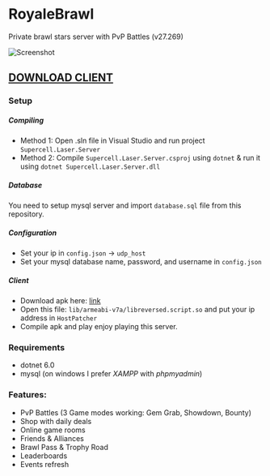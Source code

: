 # RoyaleBrawl
Private brawl stars server with PvP Battles (v27.269)

![Screenshot](https://github.com/xeondev1337/RoyaleBrawl/blob/main/screenshots/ingame.jpg)

## [DOWNLOAD CLIENT](https://drive.google.com/file/d/11c6Zzpe8Je4qT32MMJJ-77U4nIYh8Riv/view?usp=sharing)

### Setup
##### Compiling
- Method 1: Open .sln file in Visual Studio and run project `Supercell.Laser.Server`
- Method 2: Compile `Supercell.Laser.Server.csproj` using `dotnet` & run it using `dotnet Supercell.Laser.Server.dll`
##### Database
You need to setup mysql server and import `database.sql` file from this repository.
##### Configuration
- Set your ip in `config.json` -> `udp_host`
- Set your mysql database name, password, and username in `config.json`
##### Client
- Download apk here: [link](https://drive.google.com/file/d/1DAZRiVBqTwVrE9IivYz0DOroFcg3YFoq/view?usp=sharing)
- Open this file: `lib/armeabi-v7a/libreversed.script.so` and put your ip address in `HostPatcher`
- Compile apk and play enjoy playing this server.

### Requirements
- dotnet 6.0
- mysql (on windows I prefer *XAMPP* with *phpmyadmin*)

### Features:
- PvP Battles (3 Game modes working: Gem Grab, Showdown, Bounty)
- Shop with daily deals
- Online game rooms
- Friends & Alliances
- Brawl Pass & Trophy Road
- Leaderboards
- Events refresh
